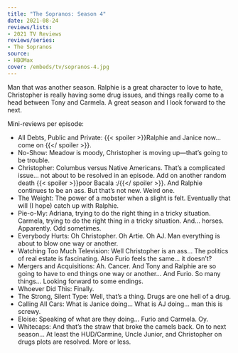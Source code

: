 ```yaml
---
title: "The Sopranos: Season 4"
date: 2021-08-24
reviews/lists:
- 2021 TV Reviews
reviews/series:
- The Sopranos
source:
- HBOMax
cover: /embeds/tv/sopranos-4.jpg
---
```

Man that was another season. Ralphie is a great character to love to hate, Christopher is really having some drug issues, and things really come to a head between Tony and Carmela. A great season and I look forward to the next. 

Mini-reviews per episode:

- All Debts, Public and Private: {{< spoiler >}}Ralphie and Janice now… come on {{</ spoiler >}}. 
- No-Show: Meadow is moody, Christopher is moving up—that’s going to be trouble. 
- Christopher: Columbus versus Native Americans. That’s a complicated issue… not about to be resolved in an episode. Add on another random death {{< spoiler >}}poor Bacala :/{{</ spoiler >}}. And Ralphie continues to be an ass. But that’s not new. Weird one. 
- The Weight: The power of a mobster when a slight is felt. Eventually that will (I hope) catch up with Ralphie. 
- Pie-o-My: Adriana, trying to do the right thing in a tricky situation. Carmela, trying to do the right thing in a tricky situation. And… horses. Apparently. Odd sometimes. 
- Everybody Hurts: Oh Christopher. Oh Artie. Oh AJ. Man everything is about to blow one way or another. 
- Watching Too Much Television: Well  Christopher is an ass… The politics of real estate is fascinating. Also Furio feels the same… it doesn’t?
- Mergers and Acquisitions: Ah. Cancer. And Tony and Ralphie are so going to have to end things one way or another… And Furio. So many things… Looking forward to some endings. 
- Whoever Did This: Finally. 
- The Strong, Silent Type: Well, that’s a thing. Drugs are one hell of a drug. 
- Calling All Cars: What is Janice doing… What is AJ doing… man this is screwy. 
- Eloise: Speaking of what are they doing… Furio and Carmela. Oy. 
- Whitecaps: And that’s the straw that broke the camels back. On to next season… At least the HUD/Carmine, Uncle Junior, and Christopher on drugs plots are resolved. More or less. 